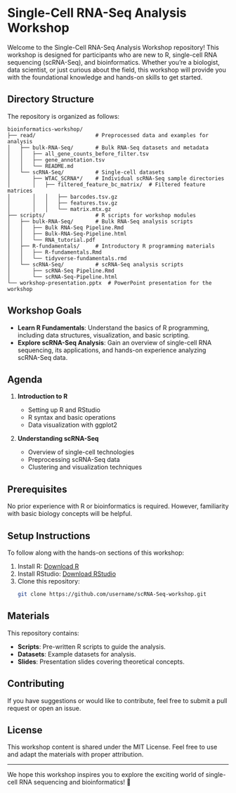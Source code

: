 # Single-Cell RNA-Seq Analysis Workshop

Welcome to the Single-Cell RNA-Seq Analysis Workshop repository! This workshop is designed for participants who are new to R, single-cell RNA sequencing (scRNA-Seq), and bioinformatics. Whether you’re a biologist, data scientist, or just curious about the field, this workshop will provide you with the foundational knowledge and hands-on skills to get started.

## Directory Structure
The repository is organized as follows:

```
bioinformatics-workshop/
├── read/                   # Preprocessed data and examples for analysis
│   ├── bulk-RNA-Seq/       # Bulk RNA-Seq datasets and metadata
│   │   ├── all_gene_counts_before_filter.tsv
│   │   ├── gene_annotation.tsv
│   │   └── README.md
│   └── scRNA-Seq/          # Single-cell datasets
│       ├── WTAC_SCRNA*/    # Individual scRNA-Seq sample directories
│       │   ├── filtered_feature_bc_matrix/  # Filtered feature matrices
│       │   │   ├── barcodes.tsv.gz
│       │   │   ├── features.tsv.gz
│       │   │   └── matrix.mtx.gz
├── scripts/                # R scripts for workshop modules
│   ├── bulk-RNA-Seq/       # Bulk RNA-Seq analysis scripts
│   │   ├── Bulk RNA-Seq Pipeline.Rmd
│   │   ├── Bulk-RNA-Seq-Pipeline.html
│   │   └── RNA_tutorial.pdf
│   ├── R-fundamentals/     # Introductory R programming materials
│   │   ├── R-fundamentals.Rmd
│   │   └── tidyverse-fundamentals.rmd
│   └── scRNA-Seq/          # scRNA-Seq analysis scripts
│       ├── scRNA-Seq Pipeline.Rmd
│       └── scRNA-Seq-Pipeline.html
└── workshop-presentation.pptx  # PowerPoint presentation for the workshop
```

## Workshop Goals
- **Learn R Fundamentals**: Understand the basics of R programming, including data structures, visualization, and basic scripting.
- **Explore scRNA-Seq Analysis**: Gain an overview of single-cell RNA sequencing, its applications, and hands-on experience analyzing scRNA-Seq data.

## Agenda
1. **Introduction to R**
   - Setting up R and RStudio
   - R syntax and basic operations
   - Data visualization with ggplot2

2. **Understanding scRNA-Seq**
   - Overview of single-cell technologies
   - Preprocessing scRNA-Seq data
   - Clustering and visualization techniques

## Prerequisites
No prior experience with R or bioinformatics is required. However, familiarity with basic biology concepts will be helpful.

## Setup Instructions
To follow along with the hands-on sections of this workshop:

1. Install R: [Download R](https://cran.r-project.org/)
2. Install RStudio: [Download RStudio](https://posit.co/products/open-source/rstudio/)
3. Clone this repository:
   ```bash
   git clone https://github.com/username/scRNA-Seq-workshop.git
   ```

## Materials
This repository contains:
- **Scripts**: Pre-written R scripts to guide the analysis.
- **Datasets**: Example datasets for analysis.
- **Slides**: Presentation slides covering theoretical concepts.

## Contributing
If you have suggestions or would like to contribute, feel free to submit a pull request or open an issue.

## License
This workshop content is shared under the MIT License. Feel free to use and adapt the materials with proper attribution.

---

We hope this workshop inspires you to explore the exciting world of single-cell RNA sequencing and bioinformatics! 🚀
